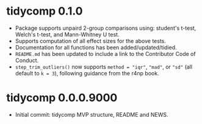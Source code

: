 # tidycomp 0.1.0

* Package supports unpaird 2-group comparisons using: student's t-test,
  Welch's t-test, and Mann-Whitney U test.
* Supports computation of all effect sizes for the above tests.
* Documentation for all functions has been added/updated/tidied.
* `README.md` has been updated to include a link to the Contributor Code of Conduct.
* `step_trim_outliers()` now supports `method = "iqr"`, `"mad"`, or `"sd"`
  (all default to `k = 3`), following guidance from the r4np book.

# tidycomp 0.0.0.9000

* Initial commit: tidycomp MVP structure, README and NEWS.
